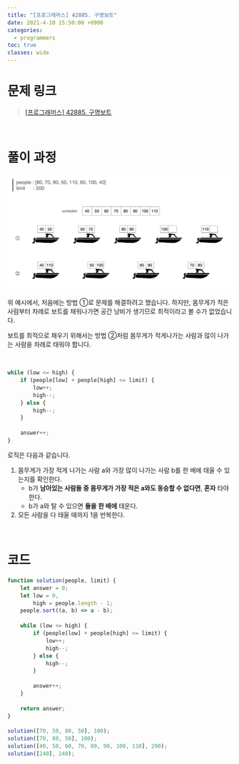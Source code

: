 ```yaml
---
title: "[프로그래머스] 42885. 구명보트"
date: 2021-4-10 15:50:00 +0900
categories:
  - programmers
toc: true
classes: wide
---
```


# 문제 링크

> [[프로그래머스] 42885. 구명보트](https://programmers.co.kr/learn/courses/30/lessons/42885)

<br>

# 풀이 과정

![/assets/images/프로그래머스_L2_구명보트-1.png](/assets/images/프로그래머스_L2_구명보트-1.png)

위 예시에서, 처음에는 방법 ①로 문제를 해결하려고 했습니다. 하지만, 몸무게가 적은 사람부터 차례로 보트를 채워나가면 공간 낭비가 생기므로 최적이라고 볼 수가 없었습니다.

보트를 최적으로 채우기 위해서는 방법 ②처럼 몸무게가 적게나가는 사람과 많이 나가는 사람을 차례로 태워야 합니다.

<br>

```jsx
while (low <= high) {
    if (people[low] + people[high] <= limit) {
        low++;
        high--;
    } else {
        high--;
    }

    answer++;
}
```

로직은 다음과 같습니다.

1. 몸무게가 가장 적게 나가는 사람 a와 가장 많이 나가는 사람 b를 한 배에 태울 수 있는지를 확인한다.
    - b가 **남아있는 사람들 중 몸무게가 가장 적은 a와도 동승할 수 없다면**, **혼자** 타야 한다.
    - b가 a와 탈 수 있으면 **둘을** **한 배에** 태운다.
2. 모든 사람을 다 태울 때까지 1을 반복한다.

<br>

# 코드

```jsx
function solution(people, limit) {
    let answer = 0;
    let low = 0,
        high = people.length - 1;
    people.sort((a, b) => a - b);

    while (low <= high) {
        if (people[low] + people[high] <= limit) {
            low++;
            high--;
        } else {
            high--;
        }

        answer++;
    }

    return answer;
}

solution([70, 50, 80, 50], 100);
solution([70, 80, 50], 100);
solution([40, 50, 60, 70, 80, 90, 100, 110], 200);
solution([240], 240);
```